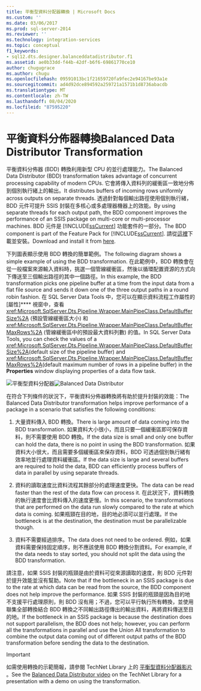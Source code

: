```yaml
---
title: 平衡型資料分配器轉換 | Microsoft Docs
ms.custom: ''
ms.date: 03/06/2017
ms.prod: sql-server-2014
ms.reviewer: ''
ms.technology: integration-services
ms.topic: conceptual
f1_keywords:
- sql12.dts.designer.balanceddatadistributor.f1
ms.assetid: ae0b33dd-f44b-42df-b6f6-69861770ce10
author: chugugrace
ms.author: chugu
ms.openlocfilehash: 09591013bc1f21659720fa9fec2e94167be93a1e
ms.sourcegitcommit: ad4d92dce894592a259721a1571b1d8736abacdb
ms.translationtype: MT
ms.contentlocale: zh-TW
ms.lasthandoff: 08/04/2020
ms.locfileid: "87595220"
---
```

# <a name="balanced-data-distributor-transformation"></a><span data-ttu-id="59dfd-102">平衡資料分佈器轉換</span><span class="sxs-lookup"><span data-stu-id="59dfd-102">Balanced Data Distributor Transformation</span></span>
  <span data-ttu-id="59dfd-103">平衡資料分佈器 (BDD) 轉換利用新型 CPU 的並行處理能力。</span><span class="sxs-lookup"><span data-stu-id="59dfd-103">The Balanced Data Distributor (BDD) transformation takes advantage of concurrent processing capability of modern CPUs.</span></span> <span data-ttu-id="59dfd-104">它會將傳入資料列的緩衝區一致地分佈到個別執行緒上的輸出。</span><span class="sxs-lookup"><span data-stu-id="59dfd-104">It distributes buffers of incoming rows uniformly across outputs on separate threads.</span></span> <span data-ttu-id="59dfd-105">透過針對每個輸出路徑使用個別執行緒，BDD 元件可提升 SSIS 封裝在多核心或多處理器機器上的效能。</span><span class="sxs-lookup"><span data-stu-id="59dfd-105">By using separate threads for each output path, the BDD component improves the performance of an SSIS package on multi-core or multi-processor machines.</span></span> <span data-ttu-id="59dfd-106">BDD 元件是 [!INCLUDE[ssCurrent](../../../includes/sscurrent-md.md)] 功能套件的一部分。</span><span class="sxs-lookup"><span data-stu-id="59dfd-106">The BDD component is part of the Feature Pack for [!INCLUDE[ssCurrent](../../../includes/sscurrent-md.md)].</span></span> <span data-ttu-id="59dfd-107">請從[這裡](https://go.microsoft.com/fwlink/p/?LinkId=391999)下載並安裝。</span><span class="sxs-lookup"><span data-stu-id="59dfd-107">Download and install it from [here](https://go.microsoft.com/fwlink/p/?LinkId=391999).</span></span>  
  
 <span data-ttu-id="59dfd-108">下列圖表顯示使用 BDD 轉換的簡單範例。</span><span class="sxs-lookup"><span data-stu-id="59dfd-108">The following diagram shows a simple example of using the BDD transformation.</span></span> <span data-ttu-id="59dfd-109">在此範例中，BDD 轉換會在從一般檔案來源輸入資料時，挑選一個管線緩衝區，然後以循環配置資源的方式向下傳送至三個輸出路徑的其中一個路徑。</span><span class="sxs-lookup"><span data-stu-id="59dfd-109">In this example, the BDD transformation picks one pipeline buffer at a time from the input data from a flat file source and sends it down one of the three output paths in a round robin fashion.</span></span> <span data-ttu-id="59dfd-110">在 SQL Server Data Tools 中，您可以在顯示資料流程工作屬性的 [屬性]\*\*\*\* 視窗中，查看 <xref:Microsoft.SqlServer.Dts.Pipeline.Wrapper.MainPipeClass.DefaultBufferSize%2A> (預設管線緩衝區大小) 和 <xref:Microsoft.SqlServer.Dts.Pipeline.Wrapper.MainPipeClass.DefaultBufferMaxRows%2A> (管線緩衝區中的預設最大資料列數) 的值。</span><span class="sxs-lookup"><span data-stu-id="59dfd-110">In SQL Server Data Tools, you can check the values of a <xref:Microsoft.SqlServer.Dts.Pipeline.Wrapper.MainPipeClass.DefaultBufferSize%2A>(default size of the pipeline buffer) and <xref:Microsoft.SqlServer.Dts.Pipeline.Wrapper.MainPipeClass.DefaultBufferMaxRows%2A>(default maximum number of rows in a pipeline buffer) in the **Properties** window displaying properties of a data flow task.</span></span>  
  
 <span data-ttu-id="59dfd-111">![平衡型資料分配器](../../media/balanceddatadistributor.JPG "平衡型資料散發者")</span><span class="sxs-lookup"><span data-stu-id="59dfd-111">![Balanced Data Distributor](../../media/balanceddatadistributor.JPG "Balanced Data Distributor")</span></span>  
  
 <span data-ttu-id="59dfd-112">在符合下列條件的狀況下，平衡資料分佈器轉換將有助於提升封裝的效能：</span><span class="sxs-lookup"><span data-stu-id="59dfd-112">The Balanced Data Distributor transformation helps improve performance of a package in a scenario that satisfies the following conditions:</span></span>  
  
1.  <span data-ttu-id="59dfd-113">大量資料傳入 BDD 轉換。</span><span class="sxs-lookup"><span data-stu-id="59dfd-113">There is large amount of data coming into the BDD transformation.</span></span> <span data-ttu-id="59dfd-114">如果資料大小很小，而且只要一個緩衝區即可保存資料，則不需要使用 BDD 轉換。</span><span class="sxs-lookup"><span data-stu-id="59dfd-114">If the data size is small and only one buffer can hold the data, there is no point in using the BDD transformation.</span></span> <span data-ttu-id="59dfd-115">如果資料大小很大，而且需要多個緩衝區來保存資料，BDD 可透過個別執行緒有效率地並行處理資料緩衝區。</span><span class="sxs-lookup"><span data-stu-id="59dfd-115">If the data size is large and several buffers are required to hold the data, BDD can efficiently process buffers of data in parallel by using separate threads.</span></span>  
  
2.  <span data-ttu-id="59dfd-116">資料的讀取速度比資料流程其餘部分的處理速度更快。</span><span class="sxs-lookup"><span data-stu-id="59dfd-116">The data can be read faster than the rest of the data flow can process it.</span></span> <span data-ttu-id="59dfd-117">在此狀況下，資料轉換的執行速度會比資料傳入的速度更慢。</span><span class="sxs-lookup"><span data-stu-id="59dfd-117">In this scenario, the transformations that are performed on the data run slowly compared to the rate at which data is coming.</span></span> <span data-ttu-id="59dfd-118">如果瓶頸在目的地，目的地必須可以並行處理。</span><span class="sxs-lookup"><span data-stu-id="59dfd-118">If the bottleneck is at the destination, the destination must be parallelizable though.</span></span>  
  
3.  <span data-ttu-id="59dfd-119">資料不需要經過排序。</span><span class="sxs-lookup"><span data-stu-id="59dfd-119">The data does not need to be ordered.</span></span> <span data-ttu-id="59dfd-120">例如，如果資料需要保持固定順序，則不應該使用 BDD 轉換分割資料。</span><span class="sxs-lookup"><span data-stu-id="59dfd-120">For example, if the data needs to stay sorted, you should not split the data using the BDD transformation.</span></span>  
  
 <span data-ttu-id="59dfd-121">請注意，如果 SSIS 封裝的瓶頸是由於資料可從來源讀取的速度，則 BDD 元件對於提升效能並沒有幫助。</span><span class="sxs-lookup"><span data-stu-id="59dfd-121">Note that if the bottleneck in an SSIS package is due to the rate at which data can be read from the source, the BDD component does not help improve the performance.</span></span> <span data-ttu-id="59dfd-122">如果 SSIS 封裝的瓶頸是因為目的地不支援平行處理原則，則 BDD 沒有用；不過，您可以平行執行所有轉換，並使用聯集全部轉換結合 BDD 轉換之不同輸出路徑傳出的輸出資料，再將資料傳送至目的地。</span><span class="sxs-lookup"><span data-stu-id="59dfd-122">If the bottleneck in an SSIS package is because the destination does not support parallelism, the BDD does not help; however, you can perform all the transformations in parallel and use the Union All transformation to combine the output data coming out of different output paths of the BDD transformation before sending the data to the destination.</span></span>  
  
> [!IMPORTANT]  
>  <span data-ttu-id="59dfd-123">如需使用轉換的示範簡報，請參閱 TechNet Library 上的 [平衡型資料分配器影片](https://go.microsoft.com/fwlink/?LinkID=226278) 。</span><span class="sxs-lookup"><span data-stu-id="59dfd-123">See the [Balanced Data Distributor video](https://go.microsoft.com/fwlink/?LinkID=226278) on the TechNet Library for a presentation with a demo on using the transformation.</span></span>  
  
  
